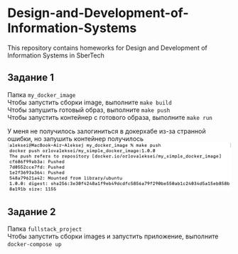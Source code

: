 # Design-and-Development-of-Information-Systems
This repository contains homeworks for Design and Development of Information Systems in SberTech

## Задание 1

Папка `my_docker_image` \
Чтобы запустить сборки image, выполните `make build` \
Чтобы запушить готовый образ, выполните `make push` \
Чтобы запустить контейнер с готового образа, выполните `make run`

У меня не получилось залогиниться в докерхабе из-за странной ошибки, но запушить контейнер получилось \
![push-proof-image](push-proof.png)

## Задание 2
Папка `fullstack_project` \
Чтобы запустить сборки images и запустить приложение, выполните `docker-compose up`